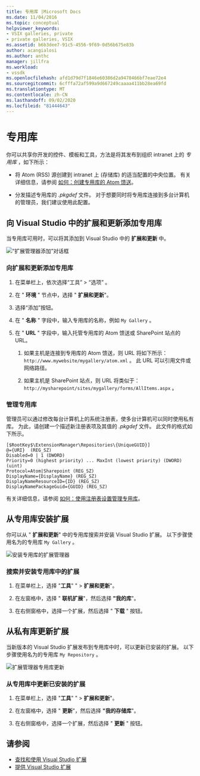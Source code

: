 ```yaml
---
title: 专用库 |Microsoft Docs
ms.date: 11/04/2016
ms.topic: conceptual
helpviewer_keywords:
- VSIX galleries, private
- private galleries, VSIX
ms.assetid: b6b3dee7-91c5-4556-9f69-0d56b675e83b
author: acangialosi
ms.author: anthc
manager: jillfra
ms.workload:
- vssdk
ms.openlocfilehash: afd1d79d7f1846e60386d2a9478466bf7eae72e4
ms.sourcegitcommit: 6cfffa72af599a9d667249caaaa411bb28ea69fd
ms.translationtype: MT
ms.contentlocale: zh-CN
ms.lasthandoff: 09/02/2020
ms.locfileid: "81444643"
---
```

# <a name="private-galleries"></a>专用库
你可以共享你开发的控件、模板和工具，方法是将其发布到组织 intranet 上的 *专用库* ，如下所示：

- 将 Atom (RSS) 源创建到 intranet 上 (存储库) 的适当配置的中央位置。 有关详细信息，请参阅 [如何：创建专用库的 Atom 馈送](../extensibility/how-to-create-an-atom-feed-for-a-private-gallery.md)。

- 分发描述专用库的 *.pkgdef* 文件。 对于想要同时将专用库连接到多台计算机的管理员，我们建议使用此配置。

## <a name="add-a-private-gallery-to-extensions-and-updates-in-visual-studio"></a>向 Visual Studio 中的扩展和更新添加专用库
 当专用库可用时，可以将其添加到 Visual Studio 中的 **扩展和更新** 中。

 ![“扩展管理器添加”对话框](../extensibility/media/em_adddialog.png "EM_AddDialog")

### <a name="to-add-a-private-gallery-to-extensions-and-updates"></a>向扩展和更新添加专用库

1. 在菜单栏上，依次选择“工具” > “选项” 。

2. 在 " **环境** " 节点中，选择 " **扩展和更新**"。

3. 选择“添加”按钮。

4. 在 " **名称** " 字段中，输入专用库的名称，例如 `My Gallery` 。

5. 在 " **URL** " 字段中，输入托管专用库的 Atom 馈送或 SharePoint 站点的 URL。

    1. 如果主机是连接到专用库的 Atom 馈送，则 URL 将如下所示： `http://www.mywebsite/mygallery/atom.xml` 。  此 URL 可以引用文件或网络路径。

    2. 如果主机是 SharePoint 站点，则 URL 将类似于： `http://mysharepoint/sites/mygallery/forms/AllItems.aspx` 。

### <a name="manage-private-galleries"></a>管理专用库
 管理员可以通过修改每台计算机上的系统注册表，使多台计算机可以同时使用私有库。 为此，请创建一个描述新注册表项及其值的 *.pkgdef* 文件。  此文件的格式如下所示。

```
[$RootKey$\ExtensionManager\Repositories\{UniqueGUID}]
@={URI}  (REG_SZ)
Disabled=0 | 1 (DWORD)
Priority=0 (highest priority) ... MaxInt (lowest priority) (DWORD) (uint)
Protocol=Atom|Sharepoint (REG_SZ)
DisplayName={DisplayName} (REG_SZ)
DisplayNameResourceID={ID} (REG_SZ)
DisplayNamePackageGuid={GUID} (REG_SZ)

```

 有关详细信息，请参阅 [如何：使用注册表设置管理专用库](../extensibility/how-to-manage-a-private-gallery-by-using-registry-settings.md)。

## <a name="install-extensions-from-a-private-gallery"></a>从专用库安装扩展
 你可以从 " **扩展和更新**" 中的专用库搜索并安装 Visual Studio 扩展。 以下步骤使用名为的专用库 `My Gallery` 。

 ![安装专用库的扩展管理器](../extensibility/media/em_.png "EM_")

### <a name="to-search-for-and-install-extensions-from-a-private-gallery"></a>搜索并安装专用库中的扩展

1. 在菜单栏上，选择 "**工具**" "  >  **扩展和更新**"。

2. 在左窗格中，选择 " **联机扩展**"，然后选择 **"我的库**"。

3. 在右侧窗格中，选择一个扩展，然后选择 " **下载** " 按钮。

## <a name="update-extensions-from-a-private-gallery"></a>从私有库更新扩展
 当新版本的 Visual Studio 扩展发布到专用库中时，可以更新已安装的扩展。 以下步骤使用名为的专用库 `My Repository` 。

 ![扩展管理器专用库更新](../extensibility/media/em_update.png "EM_Update")

### <a name="to-update-an-installed-extension-from-a-private-gallery"></a>从专用库中更新已安装的扩展

1. 在菜单栏上，选择 "**工具**" "  >  **扩展和更新**"。

2. 在左窗格中，选择 " **更新**"，然后选择 **"我的存储库**"。

3. 在右侧窗格中，选择一个扩展，然后选择 " **更新** " 按钮。

## <a name="see-also"></a>请参阅
- [查找和使用 Visual Studio 扩展](../ide/finding-and-using-visual-studio-extensions.md)
- [提供 Visual Studio 扩展](../extensibility/shipping-visual-studio-extensions.md)
